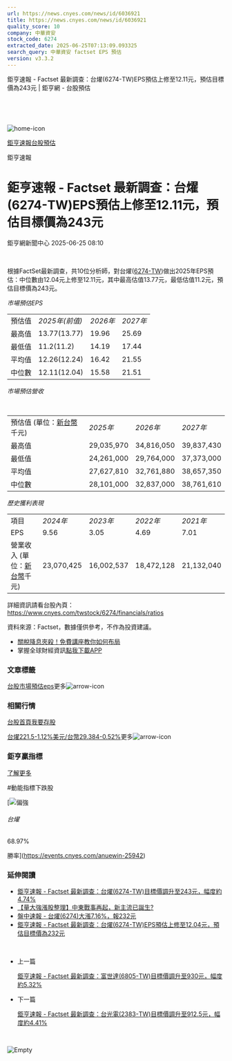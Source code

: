 ```yaml
---
url: https://news.cnyes.com/news/id/6036921
title: https://news.cnyes.com/news/id/6036921
quality_score: 10
company: 中華資安
stock_code: 6274
extracted_date: 2025-06-25T07:13:09.093325
search_query: 中華資安 factset EPS 預估
version: v3.3.2
---
```


鉅亨速報 - Factset 最新調查：台燿(6274-TW)EPS預估上修至12.11元，預估目標價為243元 | 鉅亨網 - 台股預估

‌

‌

![home-icon](/assets/icons/breadCrumb/symbol-icon-home.svg)

[鉅亨速報](/news/cat/anue_live)[台股預估](/news/cat/tw_forecast)

鉅亨速報

# 鉅亨速報 - Factset 最新調查：台燿(6274-TW)EPS預估上修至12.11元，預估目標價為243元

鉅亨網新聞中心 2025-06-25 08:10

‌

根據FactSet最新調查，共10位分析師，對台燿([6274-TW](https://www.cnyes.com/twstock/6274))做出2025年EPS預估：中位數由12.04元上修至12.11元，其中最高估值13.77元，最低估值11.2元，預估目標價為243元。

*市場預估EPS*

|  |  |  |  |
| --- | --- | --- | --- |
| 預估值 | *2025年(前值)* | *2026年* | *2027年* |
| 最高值 | 13.77(13.77) | 19.96 | 25.69 |
| 最低值 | 11.2(11.2) | 14.19 | 17.44 |
| 平均值 | 12.26(12.24) | 16.42 | 21.55 |
| 中位數 | 12.11(12.04) | 15.58 | 21.51 |

*市場預估營收*

‌

|  |  |  |  |
| --- | --- | --- | --- |
| 預估值 (單位：[新台幣](https://invest.cnyes.com/forex/detail/usdtwd)千元) | *2025年* | *2026年* | *2027年* |
| 最高值 | 29,035,970 | 34,816,050 | 39,837,430 |
| 最低值 | 24,261,000 | 29,764,000 | 37,373,000 |
| 平均值 | 27,627,810 | 32,761,880 | 38,657,350 |
| 中位數 | 28,101,000 | 32,837,000 | 38,761,610 |

*歷史獲利表現*

|  |  |  |  |  |
| --- | --- | --- | --- | --- |
| 項目 | *2024年* | *2023年* | *2022年* | *2021年* |
| EPS | 9.56 | 3.05 | 4.69 | 7.01 |
| 營業收入 (單位：[新台幣](https://invest.cnyes.com/forex/detail/usdtwd)千元) | 23,070,425 | 16,002,537 | 18,472,128 | 21,132,040 |

詳細資訊請看台股內頁：  
<https://www.cnyes.com/twstock/6274/financials/ratios>

資料來源：Factset，數據僅供參考，不作為投資建議。

* [關稅降息夾殺！免費講座教你如何布局](https://www.rsc.com.tw/Cnyes_RSC/SeminarBooking2025InvestmentOutlook.aspx?utm_source=anue&utm_medium=usstocks_end)
* 掌握全球財經資訊[點我下載APP](http://www.cnyes.com/app/?utm_source=mweb&utm_medium=HamMenuBanner&utm_campaign=fixed&utm_content=entr)

### 文章標籤

[台股](https://news.cnyes.com/tag/台股 "台股")[市場預估](https://news.cnyes.com/tag/市場預估 "市場預估")[eps](https://news.cnyes.com/tag/eps "eps")更多![arrow-icon](/assets/icons/arrows/arrow-down.svg)

### 相關行情

[台股首頁](https://www.cnyes.com/twstock)[我要存股](https://supr.link/8OHaU)

[台燿221.5-1.12%](https://www.cnyes.com/twstock/6274)[美元/台幣29.384-0.52%](https://invest.cnyes.com/forex/detail/USDTWD)更多![arrow-icon](/assets/icons/arrows/arrow-down.svg)

### 鉅亨贏指標

[了解更多](https://events.cnyes.com/anuewin-25942)

#動能指標下跌股

[![偏強](/assets/icons/win-indicator/long.svg)

###### 台燿

68.97%

勝率](https://events.cnyes.com/anuewin-25942)

### 延伸閱讀

* [鉅亨速報 - Factset 最新調查：台燿(6274-TW)目標價調升至243元，幅度約4.74%](/news/id/6036919)
* [【量大強漲股整理】中東戰事再起，新主流已誕生?](/news/id/6034467)
* [盤中速報 - 台燿(6274)大漲7.16%，報232元](/news/id/6025518)
* [鉅亨速報 - Factset 最新調查：台燿(6274-TW)EPS預估上修至12.04元，預估目標價為232元](/news/id/6025368)

‌

* 上一篇

  [鉅亨速報 - Factset 最新調查：富世達(6805-TW)目標價調升至930元，幅度約5.32%](/news/id/6037441)
* 下一篇

  [鉅亨速報 - Factset 最新調查：台光電(2383-TW)目標價調升至912.5元，幅度約4.41%](/news/id/6034035)

‌

![Empty](/assets/icons/skeleton/empty-image.svg)

‌